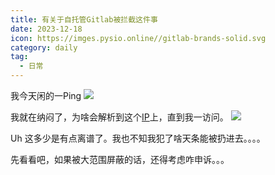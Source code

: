 ```yaml
---
title: 有关于自托管Gitlab被拦截这件事
date: 2023-12-18
icon: https://imges.pysio.online//gitlab-brands-solid.svg
category: daily
tag:
  - 日常
---
```

我今天闲的一Ping
![](https://imges.pysio.online//20241006004058.png)

我就在纳闷了，为啥会解析到这个[IP](106.74.25.198)上，直到我一访问。
![](https://imges.pysio.online//20241006004137.png)

Uh 这多少是有点离谱了。我也不知我犯了啥天条能被扔进去。。。。

先看看吧，如果被大范围屏蔽的话，还得考虑咋申诉。。。